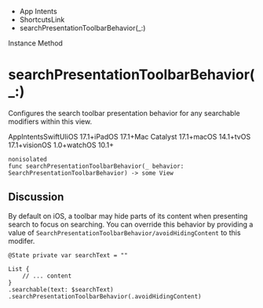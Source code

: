 

- App Intents
- ShortcutsLink
-  searchPresentationToolbarBehavior(\_:) 

Instance Method

# searchPresentationToolbarBehavior(\_:)

Configures the search toolbar presentation behavior for any searchable modifiers within this view.

AppIntentsSwiftUIiOS 17.1+iPadOS 17.1+Mac Catalyst 17.1+macOS 14.1+tvOS 17.1+visionOS 1.0+watchOS 10.1+

``` source
nonisolated
func searchPresentationToolbarBehavior(_ behavior: SearchPresentationToolbarBehavior) -> some View
```

## Discussion

By default on iOS, a toolbar may hide parts of its content when presenting search to focus on searching. You can override this behavior by providing a value of `SearchPresentationToolbarBehavior/avoidHidingContent` to this modifer.

```
@State private var searchText = ""

List {
    // ... content
}
.searchable(text: $searchText)
.searchPresentationToolbarBehavior(.avoidHidingContent)
```

